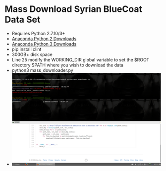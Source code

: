 Mass Download Syrian BlueCoat Data Set
====

* Requires Python 2.7.10/3+
* [Anaconda Python 2 Downloads](http://continuum.io/downloads#27)
* [Anaconda Python 3 Downloads](continuum.io/downloads#34)
* pip install clint 
* 300GB+ disk space 
* Line 25 modify the WORKING_DIR global variable to set the $ROOT directory $PATH where you wish to download the data
* python3 mass_downloader.py
* ![Downloading View](https://github.com/AlienOneSecurityLLC/MASSDOWLOADER/blob/master/images/download.png)
